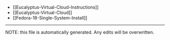 * [[Eucalyptus-Virtual-Cloud-Instructions]]
* [[Eucalyptus-Virtual-Cloud]]
* [[Fedora-18-Single-System-Install]]

*****
NOTE: this file is automatically generated. Any edits will be overwritten.
